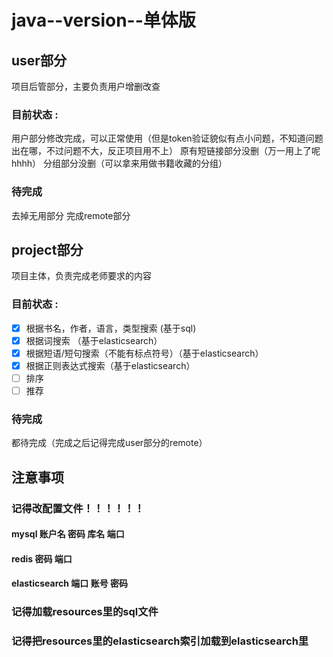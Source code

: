 # java--version--单体版

## user部分 
项目后管部分，主要负责用户增删改查 

### 目前状态 :
用户部分修改完成，可以正常使用（但是token验证貌似有点小问题，不知道问题出在哪，不过问题不大，反正项目用不上）
原有短链接部分没删（万一用上了呢hhhh）
分组部分没删（可以拿来用做书籍收藏的分组）

### 待完成
去掉无用部分
完成remote部分

## project部分 
项目主体，负责完成老师要求的内容

### 目前状态 :
- [x] 根据书名，作者，语言，类型搜索 (基于sql)
- [x] 根据词搜索 （基于elasticsearch）
- [x] 根据短语/短句搜索（不能有标点符号）（基于elasticsearch）
- [x] 根据正则表达式搜索（基于elasticsearch）
- [ ] 排序
- [ ] 推荐

### 待完成
都待完成（完成之后记得完成user部分的remote）

## 注意事项
### 记得改配置文件！！！！！！
#### mysql 账户名 密码 库名 端口
#### redis 密码 端口
#### elasticsearch 端口 账号 密码

### 记得加载resources里的sql文件
### 记得把resources里的elasticsearch索引加载到elasticsearch里
